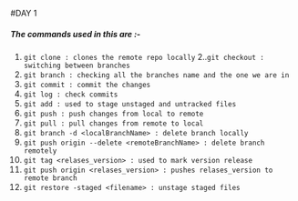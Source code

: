#DAY 1

##### The commands used in this are :-
1. `git clone : clones the remote repo locally`
2..`git checkout : switching between branches`
3. `git branch : checking all the branches name and the one we are in`
4. `git commit : commit the changes`
5. `git log : check commits`
6. `git add : used to stage unstaged and untracked files`
7. `git push : push changes from local to remote`
8. `git pull : pull changes from remote to local`
9. `git branch -d <localBranchName> : delete branch locally`
10. `git push origin --delete <remoteBranchName> : delete branch remotely`
11. `git tag <relases_version> : used to mark version release`
12. `git push origin <relases_version> : pushes relases_version to remote branch`
13. `git restore -staged <filename> : unstage staged files`